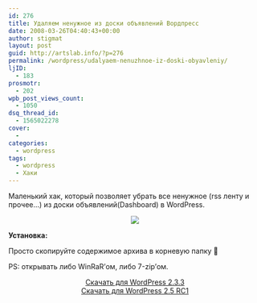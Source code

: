 ```yaml
---
id: 276
title: Удаляем ненужное из доски объявлений Вордпресс
date: 2008-03-26T04:40:43+00:00
author: stigmat
layout: post
guid: http://artslab.info/?p=276
permalink: /wordpress/udalyaem-nenuzhnoe-iz-doski-obyavleniy/
ljID:
  - 183
prosmotr:
  - 202
wpb_post_views_count:
  - 1050
dsq_thread_id:
  - 1565022278
cover:
  -
categories:
  - wordpress
tags:
  - wordpress
  - Хаки
---
```

Маленький хак, который позволяет убрать все ненужное (rss ленту и прочее&#8230;) из доски объявлений(Dashboard) в WordPress.

<center>
  <img src="{{site.img_cdn}}/wordpress_dashboard.jpg" />
</center>

**Установка:**

Просто скопируйте содержимое архива в корневую папку 🙂

PS: открывать либо WinRaR&#8217;ом, либо 7-zip&#8217;ом.

<p ALIGN="center">
  <a HREF="/wp-content/uploads/disable_dashboard_2.3.3.7z">Скачать для WordPress 2.3.3</a><br /> <a HREF="/wp-content/uploads/disable_dashboard_2.5.7z">Скачать для WordPress 2.5 RC1</a>
</p>